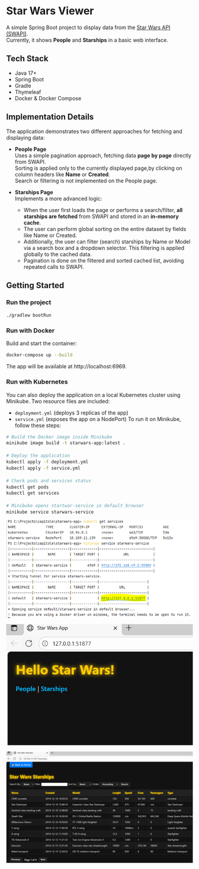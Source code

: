 # Star Wars Viewer

A simple Spring Boot project to display data from the [Star Wars API (SWAPI)](https://swapi.py4e.com/).  
Currently, it shows **People** and **Starships** in a basic web interface.

## Tech Stack
- Java 17+
- Spring Boot
- Gradle
- Thymeleaf
- Docker & Docker Compose

## Implementation Details
The application demonstrates two different approaches for fetching and displaying data:

- **People Page**  
  Uses a simple pagination approach, fetching data **page by page** directly from SWAPI.  
  Sorting is applied only to the currently displayed page,by clicking on column headers like **Name** or **Created**.  
  Search or filtering is not implemented on the People page.

- **Starships Page**  
  Implements a more advanced logic:
    - When the user first loads the page or performs a search/filter, **all starships are fetched** from SWAPI and stored in an **in-memory cache**.
    - The user can perform global sorting on the entire dataset by fields like Name or Created. 
    - Additionally, the user can filter (search) starships by Name or Model via a search box and a dropdown selector. This filtering is applied globally to the cached data. 
    - Pagination is done on the filtered and sorted cached list, avoiding repeated calls to SWAPI.

## Getting Started

### Run the project
```bash
./gradlew bootRun
```

### Run with Docker

Build and start the container:

```bash
docker-compose up --build
```
The app will be available at http://localhost:6969.

### Run with Kubernetes
You can also deploy the application on a local Kubernetes cluster using Minikube.
Two resource files are included:
- ```deployment.yml``` (deploys 3 replicas of the app)
- ```service.yml``` (exposes the app on a NodePort)
To run it on Minikube, follow these steps:
```bash
# Build the Docker image inside Minikube
minikube image build -t starwars-app:latest .

# Deploy the application
kubectl apply -f deployment.yml
kubectl apply -f service.yml

# Check pods and services status
kubectl get pods
kubectl get services

# Minibuke opens startwar-service in default browser
minikube service starwars-service

 ```
![Minibuke commands](docs/img/minibuke_terminal.PNG)  

![Running_service](docs/img/running_service1.PNG)  

![Running_service](docs/img/running_service2.PNG)  